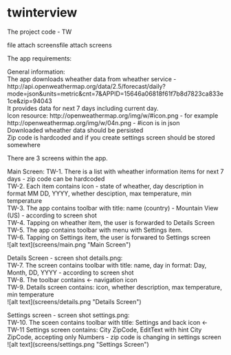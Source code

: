 # twinterview
<p>
The project code - TW
</p>file attach screensfile attach screens
<p>
The app requirements:
</p>
<p>
General information:<br />
The app downloads wheather data from wheather service - http://api.openweathermap.org/data/2.5/forecast/daily?mode=json&units=metric&cnt=7&APPID=15646a06818f61f7b8d7823ca833e1ce&zip=94043<br />
It provides data for next 7 days including current day.<br />
Icon resource: http://openweathermap.org/img/w/#icon.png - for example http://openweathermap.org/img/w/04n.png - #icon is in json<br />
Downloaded wheather data should be persisted<br />
Zip code is hardcoded and if you create settings screen should be stored somewhere<br />
</p>
<p>
There are 3 screens within the app.
</p>
<p>
Main Screen:
TW-1. There is a list with wheather information items for next 7 days - zip code can be hardcoded<br />
TW-2. Each item contains icon - state of wheather,  day description in format MM DD, YYYY, whether desciption, max temperature, min temperature<br />
TW-3. The app contains toolbar with title: name (country) - Mountain View (US) - according to screen shot<br />
TW-4. Tapping on wheather item, the user is forwarded to Details Screen<br />
TW-5. The app contains toolbar with menu with Settings item.<br />
TW-6. Tapping on Settings item, the user is forwared to Settings screen<br />
![alt text](screens/main.png "Main Screen")
</p>
<p>
Details Screen - screen shot details.png:<br />
TW-7. The screen contains toolbar with title: name, day in format: Day, Month, DD, YYYY - according to screen shot<br />
TW-8. The toolbar contains <- navigation icon<br />
TW-9. Details screen contains: icon, whether description, max temperature, min temperature<br />
![alt text](screens/details.png "Details Screen")
</p>
<p>
Settings screen - screen shot settings.png:<br />
TW-10. The sceen contains toolbar with title: Settings and back icon <-<br />
TW-11 Settings screen contains: City ZipCode, EditText with hint City ZipCode, accepting only Numbers - zip code is changing in settings screen<br />
![alt text](screens/settings.png "Settings Screen")
</p>
